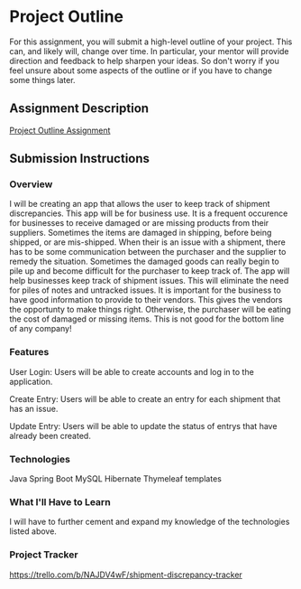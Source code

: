 # Project Outline
For this assignment, you will submit a high-level outline of your project. This can, and likely will, change over time. In particular, your mentor will provide direction and feedback to help sharpen your ideas. So don't worry if you feel unsure about some aspects of the outline or if you have to change some things later.

## Assignment Description
[Project Outline Assignment](https://education.launchcode.org/liftoff/modules/assignments/project-outline)

## Submission Instructions

### Overview
  I will be creating an app that allows the user to keep track of shipment discrepancies. This app will be for business use. It is a frequent occurence for businesses to receive damaged or are missing products from their suppliers. Sometimes the items are damaged in shipping, before being shipped, or are mis-shipped. When their is an issue with a shipment, there has to be some communication between the purchaser and the supplier to remedy the situation. Sometimes the damaged goods can really begin to pile up and become difficult for the purchaser to keep track of.
  The app will help businesses keep track of shipment issues. This will eliminate the need for piles of notes and untracked issues. It is important for the business to have good information to provide to their vendors. This gives the vendors the opportunty to make things right. Otherwise, the purchaser will be eating the cost of damaged or missing items. This is not good for the bottom line of any company!
### Features
User Login: Users will be able to create accounts and log in to the application.

Create Entry: Users will be able to create an entry for each shipment that has an issue.

Update Entry: Users will be able to update the status of entrys that have already been created.
### Technologies
Java
Spring Boot
MySQL
Hibernate
Thymeleaf templates
### What I'll Have to Learn
I will have to further cement and expand my knowledge of the technologies listed above.
### Project Tracker
https://trello.com/b/NAJDV4wF/shipment-discrepancy-tracker
